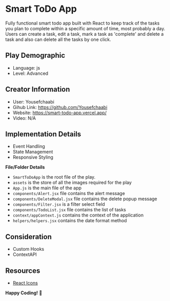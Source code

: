 # Smart ToDo App

Fully functional smart todo app built with React to keep track of the tasks you plan to complete within a specific amount of time, most probably a day. Users can create a task, edit a task, mark a task as 'complete' and delete a task and also can delete all the tasks by one click.

## Play Demographic

- Language: js
- Level: Advanced

## Creator Information

- User: Yousefchaabi
- Gihub Link: https://github.com/Yousefchaabi
- Website: https://smart-todo-app.vercel.app/
- Video: N/A

## Implementation Details

- Event Handling
- State Management
- Responsive Styling

**File/Folder Details**

- `SmartToDoApp` is the root file of the play.
- `assets` is the store of all the images required for the play
- `App.js` is the main file of the app
- `components/Alert.jsx` file contains the alert message
- `components/DeleteModal.jsx` file contains the delete popup message
- `components/Filter.jsx` is a filter select field
- `components/TodoList.jsx` file contains the list of tasks
- `context/appContext.js` contains the context of the application
- `helpers/helpers.jsx` contains the date format method

## Consideration

- Custom Hooks
- ContextAPI

## Resources

- [React Icons](https://react-icons.github.io/react-icons/)

**Happy Coding!** 🤩
